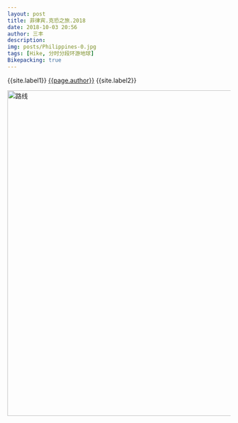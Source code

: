```yaml
---
layout: post
title: 菲律宾.克恐之旅.2018
date: 2018-10-03 20:56
author: 三丰
description:
img: posts/Philippines-0.jpg
tags: [Hike, 分时分段环游地球]
Bikepacking: true
---
```

{{site.label1}} <a href="/about">{{page.author}}</a> {{site.label2}}

<img class="alignnone size-full wp-image-927" src="https://isanfeng.files.wordpress.com/2019/01/路线.png" alt="路线" width="895" height="734" />
